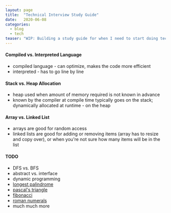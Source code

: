 ```yaml
---
layout: page
title:  "Technical Interview Study Guide"
date:   2020-06-08
categories:
  - blog
  - tech
teaser: "WIP: Building a study guide for when I need to start doing tech interviews again."
---
```


#### Compiled vs. Interpreted Language
* compiled language - can optimize, makes the code more efficient
* interpreted - has to go line by line

#### Stack vs. Heap Allocation
* heap used when amount of memory required is not known in advance
* known by the compiler at compile time typically goes on the stack; dynamically allocated at runtime - on the heap 

#### Array vs. Linked List
* arrays are good for random access
* linked lists are good for adding or removing items (array has to resize and copy over), or when you're not sure how many items will be in the list

#### TODO
* DFS vs. BFS
* abstract vs. interface
* dynamic programming
* [longest palindrome](http://www.codeskulptor.org/#user40_9kU6XL8njr_1.py)
* [pascal's triangle](http://www.codeskulptor.org/#user40_RUTIiY3yBb_1.py)
* [fibonacci](http://www.codeskulptor.org/#user40_5HpDWjI6xF_1.py)
* [roman numerals](https://py3.codeskulptor.org/#user305_bZoAtXI4Pd_0.py)
* much much more
